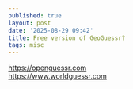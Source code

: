 ```yaml
---
published: true
layout: post
date: '2025-08-29 09:42'
title: Free version of GeoGuessr?
tags: misc 
---
```

<https://openguessr.com>  
<https://www.worldguessr.com>
